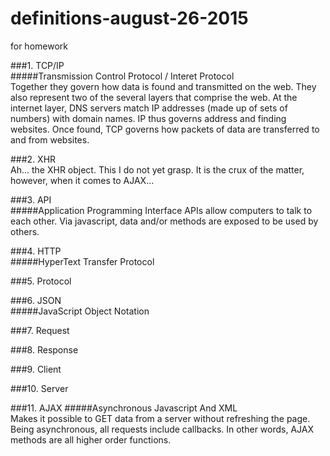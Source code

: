 # definitions-august-26-2015
for homework

###1. TCP/IP  
#####Transmission Control Protocol  /  Interet Protocol  
Together they govern how data is found and transmitted on the web. They also represent two of the several layers that comprise the web. At the internet layer, DNS servers match IP addresses (made up of sets of numbers) with domain names. IP thus governs address and finding websites. Once found, TCP governs how packets of data are transferred to and from websites.  

###2. XHR  
Ah... the XHR object. This I do not yet grasp. It is the crux of the matter, however, when it comes to AJAX...  

###3. API  
#####Application Programming Interface
APIs allow computers to talk to each other. Via javascript, data and/or methods are exposed to be used by others.  

###4. HTTP  
#####HyperText Transfer Protocol  

###5. Protocol  

###6. JSON  
#####JavaScript Object Notation  

###7. Request  

###8. Response  

###9. Client  

###10. Server  

###11. AJAX 
#####Asynchronous Javascript And XML  
Makes it possible to GET data from a server without refreshing the page. Being asynchronous, all requests include callbacks. In other words, AJAX methods are all higher order functions.



